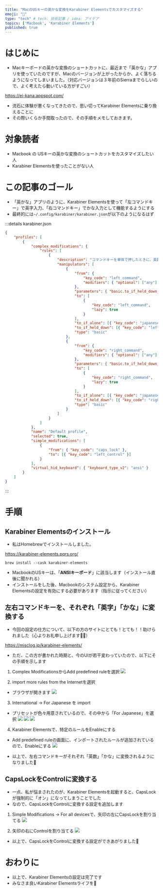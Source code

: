 ```yaml
---
title: "MacのUSキーの英かな変換をKarabiner Elementsでカスタマイズする"
emoji: "👻"
type: "tech" # tech: 技術記事 / idea: アイデア
topics: ['Macbook', 'Karabiner Elements']
published: true
---
```


# はじめに
- Macキーボードの英かな変換のショートカットに、最近まで「英かな」アプリを使っていたのですが、Macのバージョンが上がったからか、よく落ちるようになってしまいました。（対応バージョンは３年前のSierraまでらしいので、よく考えたら動いている方がすごい）

https://ei-kana.appspot.com/

- 流石に体験が悪くなってきたので、思い切ってKarabiner Elementsに乗り換えることに
- その際いくらか手間取ったので、その手順をメモしておきます。

# 対象読者
- Macbook の USキーの英かな変換のショートカットをカスタマイズしたい人
- Karabiner Elementsを使ったことがない人

# この記事のゴール
- 「英かな」アプリのように、Karabiner Elementsを使って「左コマンドキー」で英字入力、「右コマンドキー」でかな入力として機能するようにする
- 最終的には`~/.config/karabiner/karabiner.json`が以下のようになるはず

:::details karabiner.json
```json
{
    "profiles": [
        {
            "complex_modifications": {
                "rules": [
                    {
                        "description": "コマンドキーを単体で押したときに、英数・かなキーを送信する。（左コマンドキーは英数、右コマンドキーはかな） (rev 3)",
                        "manipulators": [
                            {
                                "from": {
                                    "key_code": "left_command",
                                    "modifiers": { "optional": ["any"] }
                                },
                                "parameters": { "basic.to_if_held_down_threshold_milliseconds": 100 },
                                "to": [
                                    {
                                        "key_code": "left_command",
                                        "lazy": true
                                    }
                                ],
                                "to_if_alone": [{ "key_code": "japanese_eisuu" }],
                                "to_if_held_down": [{ "key_code": "left_command" }],
                                "type": "basic"
                            },
                            {
                                "from": {
                                    "key_code": "right_command",
                                    "modifiers": { "optional": ["any"] }
                                },
                                "parameters": { "basic.to_if_held_down_threshold_milliseconds": 100 },
                                "to": [
                                    {
                                        "key_code": "right_command",
                                        "lazy": true
                                    }
                                ],
                                "to_if_alone": [{ "key_code": "japanese_kana" }],
                                "to_if_held_down": [{ "key_code": "right_command" }],
                                "type": "basic"
                            }
                        ]
                    }
                ]
            },
            "name": "Default profile",
            "selected": true,
            "simple_modifications": [
                {
                    "from": { "key_code": "caps_lock" },
                    "to": [{ "key_code": "left_control" }]
                }
            ],
            "virtual_hid_keyboard": { "keyboard_type_v2": "ansi" }
        }
    ]
}
```
:::

# 手順
## Karabiner Elementsのインストール
- 私はHomebrewでインストールしました。

https://karabiner-elements.pqrs.org/

```
brew install --cask karabiner-elements
```

- MacbookのUSキーは、「**ANSIキーボード**」に該当します（インストール直後に聞かれる）
- インストールをした後、Macbookのシステム設定から、Karabiner Elementsの設定を有効にする必要があります（指示に従ってください）

## 左右コマンドキーを、それぞれ「英字」「かな」に変換する
- 今回の設定の仕方について、以下の方のサイトにとても！とても！！助けられました（心よりお礼申し上げます🙇‍♂️）

https://misclog.jp/karabiner-elements/

- ただ、この方が書かれた時期と、今のUIが若干変わっていたので、以下にその手順を示します

1. Complex ModificationsからAdd predefined ruleを選択
![](/images/87858a839f1faa/1.png)

2. import more rules from the Internetを選択
- ブラウザが開きます
![](/images/87858a839f1faa/2.png)

3. International -> For Japanese を import
- プリセットが色々用意されているので、その中から「For Japanese」を選択
![](/images/87858a839f1faa/3.png)
![](/images/87858a839f1faa/4.png)
![](/images/87858a839f1faa/5.png)

4. Karabiner Elementsで、特定のルールをEnableにする
- Add predefined ruleの画面に、インポートされたルールが追加されているので、Enableにする
![](/images/87858a839f1faa/6.png)

- 以上で、左右コマンドキーがそれぞれ「英数」「かな」に変換されるようになりました🎉

## CapsLockをControlに変換する
- 一点、私が悩まされたのが、Karabiner Elementsを起動すると、CapsLockが強制的に「オン」になってしまうことでした
- なので、CapsLockをControlに変換する設定を追加します

1. Simple Modifications -> For all devicesで、矢印の左にCapsLockを割り当てる
![](/images/87858a839f1faa/7.png)

2. 矢印の右にControlを割り当てる
![](/images/87858a839f1faa/8.png)

- 以上で、CapsLockをControlに変換する設定ができあがりました🎉

# おわりに
- 以上で、Karabiner Elementsの設定は完了です
- みなさま良いKarabiner Elementsライフを👋
